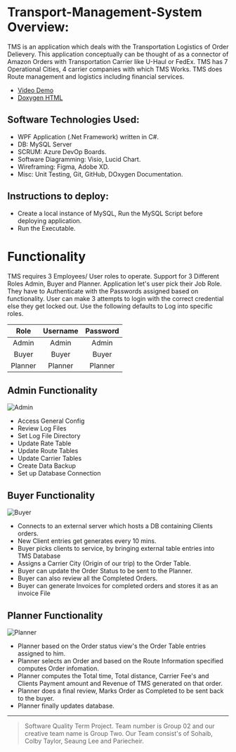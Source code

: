 # Transport-Management-System Overview:

TMS is an application which deals with the Transportation Logistics of Order Delievery. This application conceptually can be thought of 
as a connector of Amazon Orders with Transportation Carrier like U-Haul or FedEx. TMS has 7 Operational Cities, 4 carrier companies with which TMS Works.
TMS does Route management and logistics including financial services. 

* [Video Demo](https://www.youtube.com/channel/UCDlpshJb7_IA35RHVCEMIpg)
* [Doxygen HTML](https://github.com/sobo94/Transport-Management-System/files/7776452/TMS_Doxygen_html.zip)


## Software Technologies Used: 
+ WPF Application (.Net Framework) written in C#. 
+ DB: MySQL Server 
+ SCRUM: Azure DevOp Boards.  
+ Software Diagramming: Visio, Lucid Chart.  
+ Wireframing: Figma, Adobe XD.
+ Misc: Unit Testing, Git, GitHub, DOxygen Documentation.

## Instructions to deploy:
+ Create a local instance of MySQL, Run the MySQL Script before deploying application.
+ Run the Executable.


# Functionality
TMS requires 3 Employees/ User roles to operate. Support for 3 Different Roles Admin, Buyer and Planner. Application let's user pick their Job Role. They have to Authenticate with the Passwords assigned based on functionality. User can make 3 attempts to login with the correct credential else they get locked out. Use the following defaults to Log into specific roles.

|      Role     |    Username   |  Password  |
| :-----------: | :-----------: | :--------: |
|      Admin    |     Admin     |    Admin   |
|      Buyer    |     Buyer     |    Buyer   |
|     Planner   |     Planner   |   Planner  |


## Admin Functionality
![Admin](https://user-images.githubusercontent.com/16788406/147396922-c8603081-7885-44ea-8340-b2390690ffc8.PNG)


+ Access General Config
+ Review Log Files
+ Set Log File Directory
+ Update Rate Table 
+ Update Route Tables 
+ Update Carrier Tables
+ Create Data Backup
+ Set up Database Connection

## Buyer Functionality
![Buyer](https://user-images.githubusercontent.com/16788406/147396924-c867f3a8-a485-44b8-8832-d381f080f306.PNG)


+ Connects to an external server which hosts a DB containing Clients orders.
+ New Client entries get generates every 10 mins. 
+ Buyer picks clients to service, by bringing external table entries into TMS Database
+ Assigns a Carrier City (Origin of our trip) to the Order Table.
+ Buyer can update the Order Status to be sent to the Planner.
+ Buyer can also review all the Completed Orders.
+ Buyer can generate Invoices for completed orders and stores it as an invoice File 

## Planner Functionality
![Planner](https://user-images.githubusercontent.com/16788406/147396928-f31d0779-48bd-4f84-93e9-1caac6b6f2bb.PNG)


- Planner based on the Order status view's the Order Table entries assigned to him.
- Planner selects an Order and based on the Route Information specified computes Order infomation.
- Planner computes the Total time, Total distance, Carrier Fee's and Clients Payment amount and Revenue of TMS generated on that order.
- Planner does a final review, Marks Order as Completed to be sent back to the buyer. 
- Planner finally updates database.

---
> Software Quality Term Project. Team number is Group 02 and our creative team name is Group Two. Our Team consist's of Sohaib, Colby Taylor, Seaung Lee and Pariecheir.
